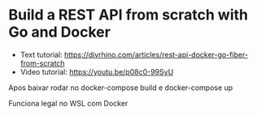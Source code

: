 # Build a REST API from scratch with Go and Docker

- Text tutorial: https://divrhino.com/articles/rest-api-docker-go-fiber-from-scratch
- Video tutorial: https://youtu.be/p08c0-99SyU

Apos baixar rodar no 
docker-compose build
e
docker-compose up

Funciona legal no WSL com Docker